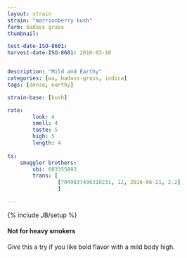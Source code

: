 ```yaml
---
layout: strain
strain: "marrionberry kush"
farm: badass grass
thumbnail: 

test-date-ISO-8601: 
harvest-date-ISO-8601: 2016-03-10 


description: "Mild and Earthy"
categories: [wa, badass-grass, indica]
tags: [dense, earthy]

strain-base: [kush]

rate:
        look: 4
        smell: 4
        taste: 5
        high: 5
        length: 4
        
ts: 
    smuggler brothers:
        ubi: 603355893
        trans: [
                [7049837436310231, 12, 2016-06-21, 2.2]
                ]

---
```

{% include JB/setup %}

#### Not for heavy smokers

Give this a try if you like bold flavor with a mild body high.